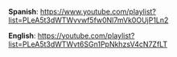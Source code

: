 **Spanish**: <https://www.youtube.com/playlist?list=PLeA5t3dWTWvvwf5fw0Nl7mVk0OUjP1Ln2>


**English**: <https://youtube.com/playlist?list=PLeA5t3dWTWvt6SGn1PpNkhzsV4cN7ZfLT>

